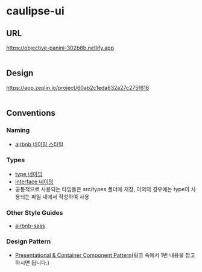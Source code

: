 # caulipse-ui

## URL

https://objective-panini-302b8b.netlify.app
<br><br>

## Design
https://app.zeplin.io/project/60ab2c1eda632a27c275f616
<br><br>

## Conventions

### Naming
* [airbnb 네이밍 스타일](https://github.com/airbnb/javascript#naming-conventions)

### Types
* [type 네이밍](https://github.com/basarat/typescript-book/blob/master/docs/styleguide/sty)
* [interface 네이밍](https://github.com/basarat/typescript-book/blob/master/docs/styleguide/styleguide.md#interface)
* 공통적으로 사용되는 타입들은 src/types 폴더에 저장, 이외의 경우에는 type이 사용되는 파일 내에서 작성하여 사용

### Other Style Guides
* [airbnb-sass](https://github.com/airbnb/css#sass)

### Design Pattern
* [Presentational & Container Component Pattern](https://velog.io/@holim0/React-Design-Pattern)(링크 속에서 1번 내용을 참고하시면 됩니다.)


